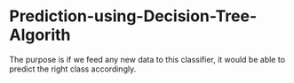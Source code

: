 # Prediction-using-Decision-Tree-Algorith
The purpose is if we feed any new data to this classifier, it would be able to predict the right class accordingly.
